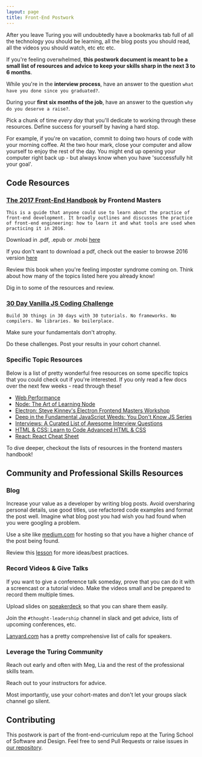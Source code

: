 ```yaml
---
layout: page
title: Front-End Postwork
---
```


After you leave Turing you will undoubtedly have a bookmarks tab full of all the technology you should be learning, all the blog posts you should read, all the videos you should watch, etc etc etc.

If you're feeling overwhelmed, **this postwork document is meant to be a small list of resources and advice to keep your skills sharp in the next 3 to 6 months**.

While you're in the **interview process**, have an answer to the question `what have you done since you graduated?`.

During your **first six months of the job**, have an answer to the question `why do you deserve a raise?`.

Pick a chunk of time _every day_ that you'll dedicate to working through these resources. Define success for yourself by having a hard stop.

For example, if you're on vacation, commit to doing two hours of code with your morning coffee. At the two hour mark, close your computer and allow yourself to enjoy the rest of the day. You might end up opening your computer right back up - but always know when you have 'successfully hit your goal'.

## Code Resources

### [The 2017 Front-End Handbook](https://github.com/FrontendMasters/front-end-handbook-2017) by Frontend Masters

```
This is a guide that anyone could use to learn about the practice of front-end development. It broadly outlines and discusses the practice of front-end engineering: how to learn it and what tools are used when practicing it in 2016.
```

Download in .pdf, .epub or .mobi [here](https://www.gitbook.com/book/frontendmasters/front-end-handbook-2017/details)

If you don't want to download a pdf, check out the easier to browse 2016 version [here](https://www.frontendhandbook.com/)

Review this book when you're feeling imposter syndrome coming on. Think about how many of the topics listed here you already know! 

Dig in to some of the resources and review.

### [30 Day Vanilla JS Coding Challenge](https://javascript30.com/)

```
Build 30 things in 30 days with 30 tutorials. No frameworks. No compilers. No libraries. No boilerplace.
```

Make sure your fundamentals don't atrophy.

Do these challenges. Post your results in your cohort channel.

### Specific Topic Resources

Below is a list of pretty wonderful free resources on some specific topics that you could check out if you're interested. If you only read a few docs over the next few weeks - read through these!

- [Web Performance](https://medium.com/@addyosmani/javascript-start-up-performance-69200f43b201#.ddb3whars)
- [Node: The Art of Learning Node](https://github.com/maxogden/art-of-node)
- [Electron: Steve Kinney's Electron Frontend Masters Workshop](https://frontendmasters.com/live-event/electron-live/)
- [Deep in the Fundamental JavaScript Weeds: You Don't Know JS Series](https://github.com/getify/You-Dont-Know-JS)
- [Interviews: A Curated List of Awesome Interview Questions](https://github.com/MaximAbramchuck/awesome-interview-questions)
- [HTML & CSS: Learn to Code Advanced HTML & CSS](http://learn.shayhowe.com/advanced-html-css/)
- [React: React Cheat Sheet](http://reactcheatsheet.com/)

To dive deeper, checkout the lists of resources in the frontend masters handbook!

## Community and Professional Skills Resources

### Blog

Increase your value as a developer by writing blog posts. Avoid oversharing personal details, use good titles, use refactored code examples and format the post well. Imagine what blog post you had wish you had found when you were googling a problem.

Use a site like [medium.com](https://medium.com/) for hosting so that you have a higher chance of the post being found.

Review this [lesson](https://github.com/turingschool/professional_skills/blob/master/module_four/writing_a_blog_post_and_peer_review.md) for more ideas/best practices.

### Record Videos & Give Talks

If you want to give a conference talk someday, prove that you can do it with a screencast or a tutorial video. Make the videos small and be prepared to record them multiple times.

Upload slides on [speakerdeck](https://speakerdeck.com/) so that you can share them easily.

Join the `#thought-leadership` channel in slack and get advice, lists of upcoming conferences, etc.

[Lanyard.com](http://lanyrd.com/calls/) has a pretty comprehensive list of calls for speakers.

### Leverage the Turing Community

Reach out early and often with Meg, Lia and the rest of the professional skills team.

Reach out to your instructors for advice.

Most importantly, use your cohort-mates and don't let your groups slack channel go silent. 

## Contributing

This postwork is part of the front-end-curriculum repo at the Turing School of Software and Design. Feel free to send Pull Requests or raise issues in [our repository](https://github.com/turingschool/front-end-curriculum).